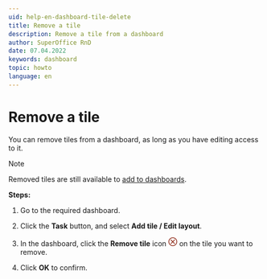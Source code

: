 ```yaml
---
uid: help-en-dashboard-tile-delete
title: Remove a tile
description: Remove a tile from a dashboard
author: SuperOffice RnD
date: 07.04.2022
keywords: dashboard
topic: howto
language: en
---
```


# Remove a tile

You can remove tiles from a dashboard, as long as you have editing access to it.

> [!NOTE]
> Removed tiles are still available to [add to dashboards][1].

**Steps:**

1. Go to the required dashboard.

2. Click the **Task** button, and select **Add tile / Edit layout**.

3. In the dashboard, click the **Remove tile** icon ![icon][img1] on the tile you want to remove.

4. Click **OK** to confirm.

<!-- Referenced links -->
[1]: add-tile.md

<!-- Referenced images -->
[img1]: ../../../../common/icons/delete-circle-red.png
